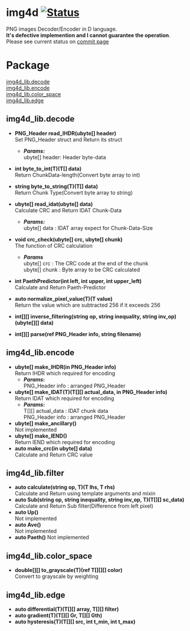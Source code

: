 # img4d   [![Status](https://travis-ci.org/DYGV/img4d.svg?branch=master)](https://travis-ci.org/DYGV/img4d)  
PNG images Decoder/Encoder in D language.  
**It's defective implemention and I cannot guarantee the operation**.  
Please see current status on [commit page](https://github.com/DYGV/img4d/commits/master)  
# Package  
 [img4d_lib.decode](https://github.com/DYGV/img4d/blob/master/README.md#img4d_libdecode)  
 [img4d_lib.encode](https://github.com/DYGV/img4d/blob/master/README.md#img4d_libencode)  
 [img4d_lib.color_space](https://github.com/DYGV/img4d/blob/master/README.md#img4d_libcolor_space)  
 [img4d_lib.edge](https://github.com/DYGV/img4d/blob/master/README.md#img4d_libedge)  
  
## img4d_lib.decode  
-  **PNG_Header read_IHDR(ubyte[] header)**  
Set PNG_Header struct and Return its struct  
   - ***Params:***  
ubyte[] header: Header byte-data  
  
- **int byte_to_int(T)(T[] data)**  
Return ChunkData-length(Convert byte array to int)   
  
- **string byte_to_string(T)(T[] data)**  
Return Chunk Type(Convert byte array to string)   
  
- **ubyte[] read_idat(ubyte[] data)**  
Calculate CRC and Return IDAT Chunk-Data  
   - ***Params:***  
ubyte[] data : IDAT array expect for Chunk-Data-Size  
  
- **void crc_check(ubyte[] crc, ubyte[] chunk)**  
The function of CRC calculation  
  - ***Params***  
ubyte[] crc : The CRC code at the end of the chunk  
ubyte[] chunk : Byte array to be CRC calculated  
  
- **int PaethPredictor(int left, int upper, int upper_left)**  
Calculate and Return Paeth-Predictor  
- **auto normalize_pixel_value(T)(T value)**  
Return the value which are subtracted 256 if it exceeds 256  
- **int[][] inverse_filtering(string op, string inequality, string inv_op)(ubyte[][] data)**  
- **int[][] parse(ref PNG_Header info, string filename)**  
## img4d_lib.encode  
- **ubyte[] make_IHDR(in PNG_Header info)**  
Return IHDR which required for encoding  
   - ***Params:***  
PNG_Header info : arranged PNG_Header  
- **ubyte[] make_IDAT(T)(T[][] actual_data, in PNG_Header info)**  
Return IDAT which required for encoding  
   - ***Params:***  
T[][] actual_data : IDAT chunk data  
PNG_Header info   : arranged PNG_Header  
- **ubyte[] make_ancillary()**  
Not implemented  
- **ubyte[] make_IEND()**  
Return IEND which required for encoding  
- **auto make_crc(in ubyte[] data)**  
Calculate and Return CRC value  
## img4d_lib.filter  
- **auto calculate(string op, T)(T lhs, T rhs)**  
Calculate and Return using template arguments and mixin  
- **auto Sub(string op, string inequality, string inv_op, T)(T[][] sc_data)**  
Calculate and Return Sub filter(Difference from left pixel)  
- **auto Up()**  
Not implemented  
- **auto Ave()**  
Not implemented  
- **auto Paeth()**
Not implemented  
## img4d_lib.color_space  
- **double[][] to_grayscale(T)(ref T[][][] color)**  
Convert to grayscale by weighting  
## img4d_lib.edge  
- **auto differential(T)(T[][] array, T[][] filter)**  
- **auto gradient(T)(T[][] Gr, T[][] Gth)**  
- **auto hysteresis(T)(T[][] src, int t_min, int t_max)**  

